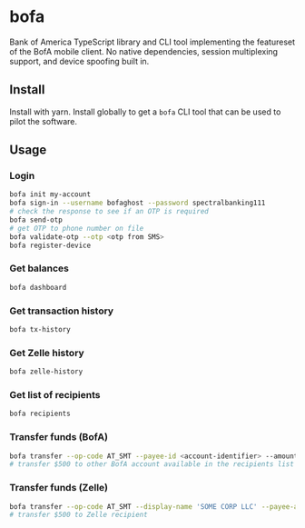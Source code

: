 # bofa

Bank of America TypeScript library and CLI tool implementing the featureset of the BofA mobile client. No native dependencies, session multiplexing support, and device spoofing built in.

## Install

Install with yarn. Install globally to get a `bofa` CLI tool that can be used to pilot the software.

## Usage

### Login

```sh
bofa init my-account
bofa sign-in --username bofaghost --password spectralbanking111
# check the response to see if an OTP is required
bofa send-otp
# get OTP to phone number on file
bofa validate-otp --otp <otp from SMS>
bofa register-device
```

### Get balances

```sh
bofa dashboard
```

### Get transaction history

```sh
bofa tx-history
```

### Get Zelle history

```sh
bofa zelle-history
```

### Get list of recipients

```sh
bofa recipients
```

### Transfer funds (BofA)

```sh
bofa transfer --op-code AT_SMT --payee-id <account-identifier> --amount 500
# transfer $500 to other BofA account available in the recipients list
```

### Transfer funds (Zelle)

```sh
bofa transfer --op-code AT_SMT --display-name 'SOME CORP LLC' --payee-alias-token somecorpllc@gmail.com --amount 500
# transfer $500 to Zelle recipient
```
